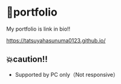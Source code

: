 # 👤portfolio
My portfolio is link in bio!!

https://tatsuyahasunuma0123.github.io/

 ## 💥caution!!  
- Supported by PC only（Not responsive）
